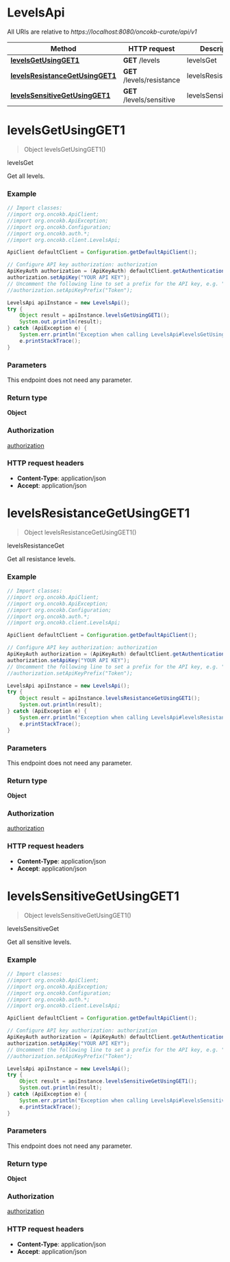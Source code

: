 # LevelsApi

All URIs are relative to *https://localhost:8080/oncokb-curate/api/v1*

Method | HTTP request | Description
------------- | ------------- | -------------
[**levelsGetUsingGET1**](LevelsApi.md#levelsGetUsingGET1) | **GET** /levels | levelsGet
[**levelsResistanceGetUsingGET1**](LevelsApi.md#levelsResistanceGetUsingGET1) | **GET** /levels/resistance | levelsResistanceGet
[**levelsSensitiveGetUsingGET1**](LevelsApi.md#levelsSensitiveGetUsingGET1) | **GET** /levels/sensitive | levelsSensitiveGet


<a name="levelsGetUsingGET1"></a>
# **levelsGetUsingGET1**
> Object levelsGetUsingGET1()

levelsGet

Get all levels.

### Example
```java
// Import classes:
//import org.oncokb.ApiClient;
//import org.oncokb.ApiException;
//import org.oncokb.Configuration;
//import org.oncokb.auth.*;
//import org.oncokb.client.LevelsApi;

ApiClient defaultClient = Configuration.getDefaultApiClient();

// Configure API key authorization: authorization
ApiKeyAuth authorization = (ApiKeyAuth) defaultClient.getAuthentication("authorization");
authorization.setApiKey("YOUR API KEY");
// Uncomment the following line to set a prefix for the API key, e.g. "Token" (defaults to null)
//authorization.setApiKeyPrefix("Token");

LevelsApi apiInstance = new LevelsApi();
try {
    Object result = apiInstance.levelsGetUsingGET1();
    System.out.println(result);
} catch (ApiException e) {
    System.err.println("Exception when calling LevelsApi#levelsGetUsingGET1");
    e.printStackTrace();
}
```

### Parameters
This endpoint does not need any parameter.

### Return type

**Object**

### Authorization

[authorization](../README.md#authorization)

### HTTP request headers

 - **Content-Type**: application/json
 - **Accept**: application/json

<a name="levelsResistanceGetUsingGET1"></a>
# **levelsResistanceGetUsingGET1**
> Object levelsResistanceGetUsingGET1()

levelsResistanceGet

Get all resistance levels.

### Example
```java
// Import classes:
//import org.oncokb.ApiClient;
//import org.oncokb.ApiException;
//import org.oncokb.Configuration;
//import org.oncokb.auth.*;
//import org.oncokb.client.LevelsApi;

ApiClient defaultClient = Configuration.getDefaultApiClient();

// Configure API key authorization: authorization
ApiKeyAuth authorization = (ApiKeyAuth) defaultClient.getAuthentication("authorization");
authorization.setApiKey("YOUR API KEY");
// Uncomment the following line to set a prefix for the API key, e.g. "Token" (defaults to null)
//authorization.setApiKeyPrefix("Token");

LevelsApi apiInstance = new LevelsApi();
try {
    Object result = apiInstance.levelsResistanceGetUsingGET1();
    System.out.println(result);
} catch (ApiException e) {
    System.err.println("Exception when calling LevelsApi#levelsResistanceGetUsingGET1");
    e.printStackTrace();
}
```

### Parameters
This endpoint does not need any parameter.

### Return type

**Object**

### Authorization

[authorization](../README.md#authorization)

### HTTP request headers

 - **Content-Type**: application/json
 - **Accept**: application/json

<a name="levelsSensitiveGetUsingGET1"></a>
# **levelsSensitiveGetUsingGET1**
> Object levelsSensitiveGetUsingGET1()

levelsSensitiveGet

Get all sensitive levels.

### Example
```java
// Import classes:
//import org.oncokb.ApiClient;
//import org.oncokb.ApiException;
//import org.oncokb.Configuration;
//import org.oncokb.auth.*;
//import org.oncokb.client.LevelsApi;

ApiClient defaultClient = Configuration.getDefaultApiClient();

// Configure API key authorization: authorization
ApiKeyAuth authorization = (ApiKeyAuth) defaultClient.getAuthentication("authorization");
authorization.setApiKey("YOUR API KEY");
// Uncomment the following line to set a prefix for the API key, e.g. "Token" (defaults to null)
//authorization.setApiKeyPrefix("Token");

LevelsApi apiInstance = new LevelsApi();
try {
    Object result = apiInstance.levelsSensitiveGetUsingGET1();
    System.out.println(result);
} catch (ApiException e) {
    System.err.println("Exception when calling LevelsApi#levelsSensitiveGetUsingGET1");
    e.printStackTrace();
}
```

### Parameters
This endpoint does not need any parameter.

### Return type

**Object**

### Authorization

[authorization](../README.md#authorization)

### HTTP request headers

 - **Content-Type**: application/json
 - **Accept**: application/json

